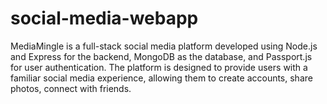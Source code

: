 # social-media-webapp
MediaMingle is a full-stack social media platform developed using Node.js and Express for the backend, MongoDB as the database, and Passport.js for user authentication. The platform is designed to provide users with a familiar social media experience, allowing them to create accounts, share photos, connect with friends.
